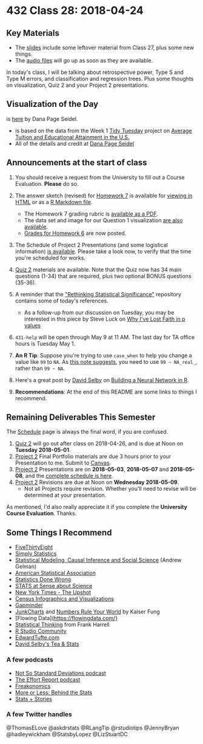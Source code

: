 # 432 Class 28: 2018-04-24

## Key Materials

- The [slides](https://github.com/THOMASELOVE/432-2018/tree/master/slides/class28) include some leftover material from Class 27, plus some new things.
- The [audio files](https://github.com/THOMASELOVE/432-2018/tree/master/slides/class28) will go up as soon as they are available.

In today's class, I will be talking about retrospective power, Type S and Type M errors, and classification and regression trees. Plus some thoughts on visualization, Quiz 2 and your Project 2 presentations.

## Visualization of the Day

is [here](https://github.com/dpseidel/tidytuesday/blob/master/TidyWork/tuition2.gif) by Dana Page Seidel.

- is based on the data from the Week 1 [Tidy Tuesday](https://github.com/rfordatascience/tidytuesday) project on [Average Tuition and Educational Attainment in the U.S.](https://onlinembapage.com/average-tuition-and-educational-attainment-in-the-united-states/)
- All of the details and credit at [Dana Page Seidel](https://github.com/dpseidel/tidytuesday/blob/master/TidyWork/Week1.md)

## Announcements at the start of class

1. You should receive a request from the University to fill out a Course Evaluation. **Please** do so.

2. The answer sketch (revised) for [Homework 7](https://github.com/THOMASELOVE/432-2018/tree/master/assignments/hw7) is available for [viewing in HTML](http://htmlpreview.github.io/?https://github.com/THOMASELOVE/432-2018/blob/master/assignments/hw7/hw7_sketch.html) or as a [R Markdown file](https://raw.githubusercontent.com/THOMASELOVE/432-2018/master/assignments/hw7/hw7_sketch.Rmd). 
   - The Homework 7 grading rubric is [available as a PDF](https://github.com/THOMASELOVE/432-2018/blob/master/assignments/hw7/hw7_rubric.pdf).
   - The data set and image for our Question 1 visualization [are also available](https://github.com/THOMASELOVE/432-2018/tree/master/assignments/hw7).
   - [Grades for Homework 6](https://github.com/THOMASELOVE/432-2018/blob/master/assignments/hw6/hw6grades.pdf) are now posted.

3. The Schedule of Project 2 Presentations (and some logistical information) [is available](https://github.com/THOMASELOVE/432-2018/blob/master/projects/project2/PRESENTATIONS.md). Please take a look now, to verify that the time you're scheduled for works.

4. [Quiz 2](https://github.com/THOMASELOVE/432-2018/blob/master/quizzes/quiz2/README.md) materials are available. Note that the Quiz now has 34 main questions (1-34) that are required, plus two optional BONUS questions (35-36).

5. A reminder that the ["Rethinking Statistical Significance"](https://github.com/THOMASELOVE/rethink) repository contains some of today's references. 
   - As a follow-up from our discussion on Tuesday, you may be interested in this piece by Steve Luck on [Why I've Lost Faith in p values](https://lucklab.ucdavis.edu/blog/2018/4/19/why-i-lost-faith-in-p-values)

6. `431-help` will be open through May 9 at 11 AM. The last day for TA office hours is Tuesday May 1.

7. **An R Tip**: Suppose you're trying to use `case_when` to help you change a value like `99` to `NA`. As [this note suggests](https://github.com/tidyverse/dplyr/issues/3202), you need to use `99 ~ NA_real_`, rather than `99 ~ NA`.

8. Here's a great post by [David Selby](http://selbydavid.com/) on [Building a Neural Network in R](http://selbydavid.com/2018/01/09/neural-network/).

9. **Recommendations**: At the end of this README are some links to things I recommend.
   
## Remaining Deliverables This Semester

The [Schedule](https://github.com/THOMASELOVE/432-2018/blob/master/SCHEDULE.md) page is always the final word, if you are confused.

1. [Quiz 2](https://github.com/THOMASELOVE/432-2018/tree/master/quizzes/quiz2) will go out after class on 2018-04-26, and is due at Noon on **Tuesday 2018-05-01**.
2. [Project 2](https://github.com/THOMASELOVE/432-2018/tree/master/projects/project2) Final Portfolio materials are due 3 hours prior to your Presentation to me. Submit to [Canvas](https://canvas.case.edu/).
3. [Project 2](https://github.com/THOMASELOVE/432-2018/tree/master/projects/project2) Presentations are on **2018-05-03**, **2018-05-07** and **2018-05-08**, and the [complete schedule is here](https://github.com/THOMASELOVE/432-2018/blob/master/projects/project2/PRESENTATIONS.md).
4. [Project 2](https://github.com/THOMASELOVE/432-2018/tree/master/projects/project2) Revisions are due at Noon on **Wednesday 2018-05-09**. 
    - Not all Projects require revision. Whether you'll need to revise will be determined at your presentation.

As mentioned, I'd also really appreciate it if you complete the **University Course Evaluation**. Thanks.

## Some Things I Recommend

- [FiveThirtyEight](http://fivethirtyeight.com/)
- [Simply Statistics](https://simplystatistics.org/)
- [Statistical Modeling, Causal Inference and Social Science](http://andrewgelman.com/) (Andrew Gelman)
- [American Statistical Association](http://www.amstat.org/)
- [Statistics Done Wrong](https://www.statisticsdonewrong.com/)
- [STATS at Sense about Science](http://senseaboutscienceusa.org/stats/)
- [New York Times - The Upshot](https://www.nytimes.com/section/upshot)
- [Census Infographics and Visualizations](https://www.census.gov/library/visualizations.html)
- [Gapminder](https://www.gapminder.org/)
- [JunkCharts](http://junkcharts.typepad.com/junk_charts/) and [Numbers Rule Your World](http://junkcharts.typepad.com/numbersruleyourworld/) by Kaiser Fung
- [Flowing Data](https://flowingdata.com/}
- [Statistical Thinking](http://www.fharrell.com/) from Frank Harrell
- [R Studio Community](https://community.rstudio.com/)
- [EdwardTufte.com](https://www.edwardtufte.com/tufte/)
- [David Selby's Tea & Stats](http://selbydavid.com/)

### A few podcasts

- [Not So Standard Deviations podcast](http://nssdeviations.com/)
- [The Effort Report podcast](http://effortreport.libsyn.com/)
- [Freakonomics](http://freakonomics.com/)
- [More or Less: Behind the Stats](https://www.bbc.co.uk/programmes/p02nrss1)
- [Stats + Stories](https://www.npr.org/podcasts/530134710/stats-stories)

### A few Twitter handles

@ThomasELove
@askdrstats
@RLangTip
@rstudiotips
@JennyBryan
@hadleywickham
@StatsbyLopez
@LizStuartDC
